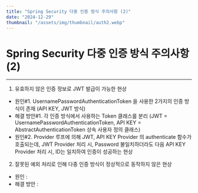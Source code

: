 ```yaml
---
title: "Spring Security 다중 인증 방식 주의사항 (2)"
date: "2024-12-29"
thumbnail: "/assets/img/thumbnail/auth2.webp"
---
```


# Spring Security 다중 인증 방식 주의사항 (2)
---

1. 유효하지 않은 인증 정보로 JWT 발급이 가능한 현상
- 원인#1. UsernamePasswordAuthenticationToken 을 사용한 2가지의 인증 방식이 존재 (API KEY, JWT 방식)
- 해결 방안#1. 각 인증 방식에서 사용하는 Token 클래스를 분리 (JWT = UsernamePasswordAuthenticationToken, API KEY = AbstractAuthenticationToken 상속 사용자 정의 클래스)
- 원인#2. Provider 루프에 의해 JWT, API KEY Provider 의 authenticate 함수가 호출되는데, JWT Provider 처리 시, Password 불일치하더라도 다음 API KEY Provider 처리 시, ID는 일치하여 인증이 성공하는 현상
2. 잘못된 예외 처리로 인해 다중 인증 방식이 정상적으로 동작하지 않은 현상
- 원인 : 
- 해결 방안 : 